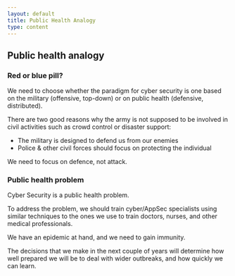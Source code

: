 ```yaml
---
layout: default
title: Public Health Analogy
type: content
---
```


## Public health analogy

### Red or blue pill?

We need to choose whether the paradigm for cyber security is one based on the military (offensive, top-down) or on public health (defensive, distributed).

There are two good reasons why the army is not supposed to be involved in civil activities such as crowd control or disaster support:

  * The military is designed to defend us from our enemies
  * Police & other civil forces should focus on protecting the individual
  
We need to focus on defence, not attack.

### Public health problem

Cyber Security is a public health problem.

To address the problem, we should train cyber/AppSec specialists using similar techniques to the ones we use to train doctors, nurses, and other medical professionals.

We have an epidemic at hand, and we need to gain immunity.

The decisions that we make in the next couple of years will determine how well prepared we will be to deal with wider outbreaks, and how quickly we can learn.



